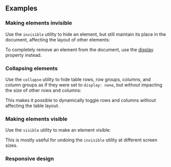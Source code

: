 ## Examples

### Making elements invisible

Use the `invisible` utility to hide an element, but still maintain its place in the document, affecting the layout of other elements:

To completely remove an element from the document, use the [display](/docs/display#hidden) property instead.

### Collapsing elements

Use the `collapse` utility to hide table rows, row groups, columns, and column groups as if they were set to `display: none`, but without impacting the size of other rows and columns:

This makes it possible to dynamically toggle rows and columns without affecting the table layout.

### Making elements visible

Use the `visible` utility to make an element visible:

This is mostly useful for undoing the `invisible` utility at different screen sizes.

### Responsive design